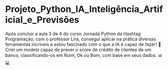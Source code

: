 # Projeto_Python_IA_Inteligência_Artificial_e_Previsões
Após concluir a aula 3 de 4 do curso Jornada Python da Hashtag Programação, com o professor Lira, consegui aplicar na prática diversas ferramentas incríveis e estou fascinado com o que a IA é capaz de fazer! 🤯  Criei um modelo capaz de prever o score de crédito de clientes de um banco, classificando-os em Ruim, Ok ou Bom, com base em seus dados. 📊💻
